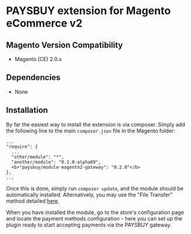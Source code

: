 # PAYSBUY extension for Magento eCommerce v2

## Magento Version Compatibility
- Magento (CE) 2.0.x

## Dependencies
- None

## Installation
By far the easiest way to install the extension is via composer. Simply add the following line to the main `composer.json` file in the Magento folder:

```
...
"require": {
  ...
  "other/module": "*",
  "another/module": "0.1.0-alpha89",
  <b>"paysbuy/module-magento2-gateway": "0.2.0"</b>
},
...
```
Once this is done, simply run `composer update`, and the module should be automatically installed. Alternatively, you may use the "File Transfer" method detailed [here](https://www.quora.com/How-do-I-install-extensions-in-magento2).

When you have installed the module, go to the store's configuration page and locate the payment methods configuration - here you can set up the plugin ready to start accepting payments via the PAYSBUY gateway.

